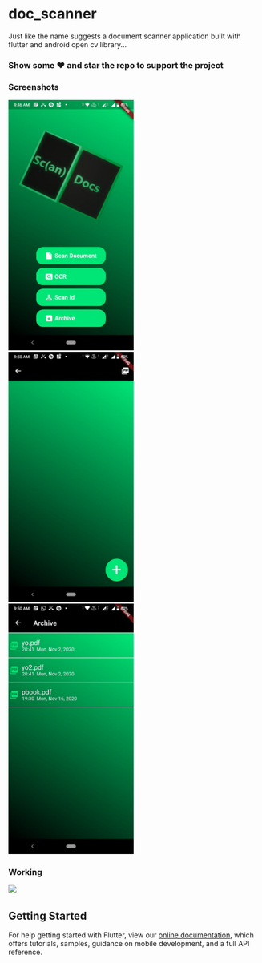 # doc_scanner

Just like the name suggests a document scanner application built with flutter and android open cv library...

### Show some :heart: and star the repo to support the project

### Screenshots
<p float="left">
<img src="https://github.com/Gourav2000/doc_scanner/blob/master/Screenshots/ss1.jpeg?raw=true" height="500em" /> &nbsp;
<img src="https://github.com/Gourav2000/doc_scanner/blob/master/Screenshots/ss2.jpeg?raw=true" height="500em" /> &nbsp;
<img src="https://github.com/Gourav2000/doc_scanner/blob/master/Screenshots/ss3.jpeg?raw=true" height="500em" />
</p>


### Working
<img src="https://github.com/Gourav2000/doc_scanner/blob/master/Screenshots/working.gif?raw=true" height="500em" />


## Getting Started
For help getting started with Flutter, view our
[online documentation](https://flutter.dev/docs), which offers tutorials,
samples, guidance on mobile development, and a full API reference.
